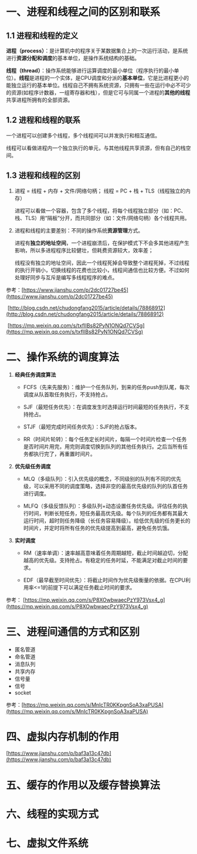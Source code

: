 # 一、进程和线程之间的区别和联系

## 1.1 进程和线程的定义

**进程（process）**：是计算机中的程序关于某数据集合上的一次运行活动，是系统进行**资源分配和调度**的基本单位，是操作系统结构的基础。

**线程（thread）**：操作系统能够进行运算调度的最小单位（程序执行的最小单位）。**线程**是进程的一个实体，是CPU调度和分派的**基本单位**，它是比进程更小的能独立运行的基本单位。线程自己不拥有系统资源，只拥有一些在运行中必不可少的资源(如程序计数器，一组寄存器和栈），但是它可与同属一个进程的**其他的线程**共享进程所拥有的全部资源。



## 1.2 进程和线程的联系

一个进程可以创建多个线程，多个线程间可以并发执行和相互通信。

线程可以看做进程内一个独立执行的单元，与其他线程共享资源，但有自己的栈空间。



## 1.3 进程和线程的区别

1. 进程 = 线程 + 内存 + 文件/网络句柄；	线程 = PC + 栈 + TLS（线程独立的内存）

   进程可以看做一个容器，包含了多个线程，将每个线程独立部分（如：PC、栈、TLS）用“隔板”分开，而共同部分（如：文件/网络句柄）各个线程共用。

2. 进程和线程的主要差别：不同的操作系统**资源管理**方式。

   进程有**独立的地址空间**，一个进程崩溃后，在保护模式下不会多其他进程产生影响，所以多进程程序比较健壮，但耗费资源较大，效率差；

   线程没有独立的地址空间，因此一个线程死掉会导致整个进程死掉，不过线程的执行开销小，切换线程的花费也比较小，线程间通信也比较方便。不过如何处理好同步与互斥是编写多线程程序的难点。



参考：[https://www.jianshu.com/p/2dc01727be45](https://www.jianshu.com/p/2dc01727be45)

​			[http://blog.csdn.net/chudongfang2015/article/details/78868912](http://blog.csdn.net/chudongfang2015/article/details/78868912)

​			[https://mp.weixin.qq.com/s/txfIlBs82PyN1ONQd7CVSg](https://mp.weixin.qq.com/s/txfIlBs82PyN1ONQd7CVSg)





# 二、操作系统的调度算法

1. **经典任务调度算法**

   - FCFS（先来先服务）：维护一个任务队列，到来的任务push到队尾，每次调度从队首取任务执行，不支持抢占。

   - SJF（最短任务优先）：在调度发生时选择运行时间最短的任务执行，不支持抢占。

   - STJF（最短完成时间任务优先）：SJF的抢占版本。
   - RR（时间片轮转）：每个任务定长时间片，每隔一个时间片检查一个任务是否时间片用完，用完则调度切换到队列的其他任务执行。之后当所有任务都执行完了，再重置时间片。

2. **优先级任务调度**

   - MLQ（多级队列）：引入优先级的概念，不同级别的队列有不同的优先级，可以采用不同的调度策略，选择非空的最高优先级的队列的队首任务进行调度。

   - MLFQ（多级反馈队列）：多级队列+动态设置任务优先级。评估任务的执行时间，判断长短任务，短任务最高优先级。每个队列的任务都有其最大运行时间，超时则任务降级（长任务容易降级）。给低优先级的任务更长的时间片，并定时将所有任务的优先级提高到最高，避免任务饥饿。

3. **实时调度**

   - RM（速率单调）：速率越高意味着任务周期越短，截止时间越迫切，分配越高的优先级。支持抢占。有稳定的任务时延，不能满足对截止时间的要求。

   - EDF（最早截至时间优先）：将截止时间作为优先级衡量的依据。在CPU利用率<=1的前提下可以满足任务截止时间的要求。

参考： [https://mp.weixin.qq.com/s/P8XOwbwaecPzY973Vsx4_g](https://mp.weixin.qq.com/s/P8XOwbwaecPzY973Vsx4_g)



# 三、进程间通信的方式和区别

- 匿名管道
- 命名管道
- 消息队列
- 共享内存
- 信号量
- 信号
- socket

参考：[https://mp.weixin.qq.com/s/MnIcTR0KKpgnSoA3xaPUSA](https://mp.weixin.qq.com/s/MnIcTR0KKpgnSoA3xaPUSA)

# 四、虚拟内存机制的作用

[https://www.jianshu.com/p/baf3a13c47db](https://www.jianshu.com/p/baf3a13c47db)

# 五、缓存的作用以及缓存替换算法



# 六、线程的实现方式



# 七、虚拟文件系统

